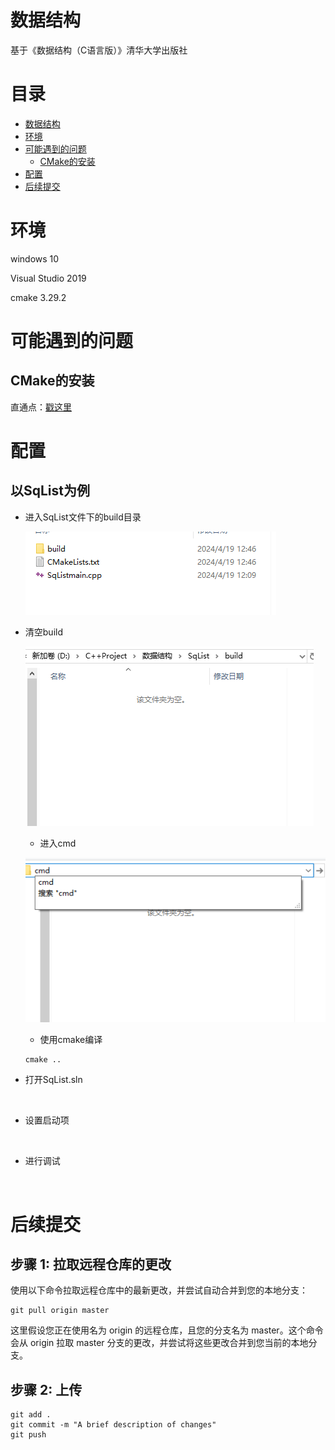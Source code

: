 # 数据结构

基于《数据结构（C语言版）》清华大学出版社


# 目录
- [数据结构](#数据结构)
- [环境](#环境)
- [可能遇到的问题](#可能遇到的问题)
  - [CMake的安装](#CMake的安装)
- [配置](#配置)
- [后续提交](#后续提交)


# 环境

windows 10

Visual Studio 2019

cmake  3.29.2

# 可能遇到的问题

## CMake的安装

直通点：[戳这里](https://blog.csdn.net/sanqima/article/details/132634898?ops_request_misc=&request_id=&biz_id=102&utm_term=cmake%20windows&utm_medium=distribute.pc_search_result.none-task-blog-2~all~sobaiduweb~default-0-132634898.142^v100^pc_search_result_base7&spm=1018.2226.3001.4187)

# 配置

## 以SqList为例

- 进入SqList文件下的build目录

   ![](https://github.com/369qwer/Data_Structure/blob/master/Sample%20Photos/%E5%B1%8F%E5%B9%95%E6%88%AA%E5%9B%BE%202024-04-19%20130505.png)
- 清空build

   ![](https://github.com/369qwer/Data_Structure/blob/master/Sample%20Photos/%E5%B1%8F%E5%B9%95%E6%88%AA%E5%9B%BE%202024-04-19%20130543.png)
  - 进入cmd

   ![](https://github.com/369qwer/Data_Structure/blob/master/Sample%20Photos/%E5%B1%8F%E5%B9%95%E6%88%AA%E5%9B%BE%202024-04-19%20130554.png)

  - 使用cmake编译
  
  ```
  cmake ..
  ```
- 打开SqList.sln

   ![]()
- 设置启动项

   ![]()
- 进行调试

   ![]()
  

# 后续提交


## 步骤 1: 拉取远程仓库的更改

使用以下命令拉取远程仓库中的最新更改，并尝试自动合并到您的本地分支：
```
git pull origin master
```
这里假设您正在使用名为 origin 的远程仓库，且您的分支名为 master。这个命令会从 origin 拉取 master 分支的更改，并尝试将这些更改合并到您当前的本地分支。

## 步骤 2: 上传

```
git add .
git commit -m "A brief description of changes"
git push
```



